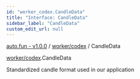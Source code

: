 ```yaml
---
id: "worker_codex.CandleData"
title: "Interface: CandleData"
sidebar_label: "CandleData"
custom_edit_url: null
---
```


[auto.fun - v1.0.0](../) / [worker/codex](../modules/worker_codex.md) / CandleData

[worker/codex](../modules/worker_codex.md).CandleData

Standardized candle format used in our application
